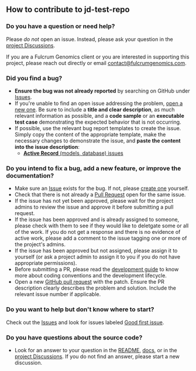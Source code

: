 ## How to contribute to jd-test-repo

### Do you have a question or need help?

Please *do not* open an issue. Instead, please ask your question in the [project Discussions](https://github.com/fulcrumgenomics/jd-test-repo/discussions).

If you are a Fulcrum Genomics client or you are interested in supporting this project, please reach out directly or email [contact@fulcrumgenomics.com](contact@fulcrumgenomics.com).

### Did you find a bug?

* **Ensure the bug was not already reported** by searching on GitHub under [Issues](https://github.com/fulcrumgenomics/jd-test-repo/issues).
* If you're unable to find an open issue addressing the problem, [open a new one](https://github.com/fulcrumgenomics/jd-test-repo/new). Be sure to include a **title and clear description**, as much relevant information as possible, and a **code sample** or an **executable test case** demonstrating the expected behavior that is not occurring.
* If possible, use the relevant bug report templates to create the issue. Simply copy the content of the appropriate template, make the necessary changes to demonstrate the issue, and **paste the content into the issue description**:
    * [**Active Record** (models, database) issues](https://github.com/rails/rails/blob/main/guides/bug_report_templates/active_record_main.rb)

### Do you intend to fix a bug, add a new feature, or improve the documentation?

* Make sure an [Issue](https://github.com/fulcrumgenomics/jd-test-repo/issues) exists for the bug. If not, please [create one](#did-you-find-a-bug) yourself.
* Check that there is not already a [Pull Request](https://github.com/fulcrumgenomics/jd-test-repo/pulls) open for the same issue.
* If the issue has not yet been approved, please wait for the project admins to review the issue and approve it before submitting a pull request.
* If the issue has been approved and is already assigned to someone, please check with them to see if they would like to deletgate some or all of the work. If you do not get a response and there is no evidence of active work, please add a comment to the issue tagging one or more of the project's admins.
* If the issue has been approved but not assigned, please assign it to yourself (or ask a project admin to assign it to you if you do not have appropriate permissions).
* Before submitting a PR, please read the [development guide](DEVELOPING.md) to know more about coding conventions and the development lifecycle.
* Open a new [GitHub pull request]() with the patch. Ensure the PR description clearly describes the problem and solution. Include the relevant issue number if applicable.
### Do you want to help but don't know where to start?

Check out the [Issues](https://github.com/fulcrumgenomics/jd-test-repo/issues) and look for issues labeled [Good first issue](https://github.com/fulcrumgenomics/jd-test-repo/issues?q=is%3Aissue+is%3Aopen+label%3A%22good+first+issue%22).

### Do you have questions about the source code?

* Look for an answer to your question in the [README](../README.md), [docs](../docs/), or in the [project Discussions](https://github.com/fulcrumgenomics/jd-test-repo/discussions). If you do not find an answer, please start a new discussion.
